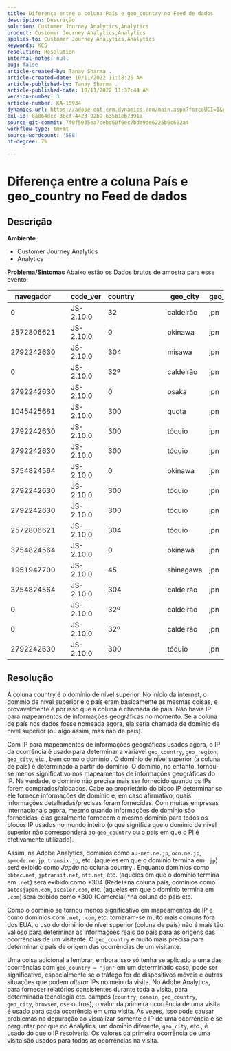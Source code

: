 ```yaml
---
title: Diferença entre a coluna País e geo_country no Feed de dados
description: Descrição
solution: Customer Journey Analytics,Analytics
product: Customer Journey Analytics,Analytics
applies-to: Customer Journey Analytics,Analytics
keywords: KCS
resolution: Resolution
internal-notes: null
bug: false
article-created-by: Tanay Sharma .
article-created-date: 10/11/2022 11:18:26 AM
article-published-by: Tanay Sharma .
article-published-date: 10/11/2022 11:37:44 AM
version-number: 3
article-number: KA-15934
dynamics-url: https://adobe-ent.crm.dynamics.com/main.aspx?forceUCI=1&pagetype=entityrecord&etn=knowledgearticle&id=49eac867-5649-ed11-bba2-0022480868ff
exl-id: 8a064dcc-3bcf-4423-92b9-635b1eb7391a
source-git-commit: 7f0f5035ea7cebd60f6ec7bda9de6225b6c602a4
workflow-type: tm+mt
source-wordcount: '588'
ht-degree: 7%

---
```


# Diferença entre a coluna País e geo_country no Feed de dados

## Descrição

<b>Ambiente</b>
- Customer Journey Analytics
- Analytics



<b>Problema/Sintomas</b>
Abaixo estão os Dados brutos de amostra para esse evento:


| navegador |   | code_ver | country |   |   |   | geo_city | geo_country |   |   |   |   |
| --- | --- | --- | --- | --- | --- | --- | --- | --- | --- | --- | --- | --- |
| 0 |   | JS-2.10.0 | 32 |   |   |   | caldeirão | jpn |   |   |   |   |
| 2572806621 |   | JS-2.10.0 | 0 |   |   |   | okinawa | jpn |   |   |   |   |
| 2792242630 |   | JS-2.10.0 | 304 |   |   |   | misawa | jpn |   |   |   |   |
| 0 |   | JS-2.10.0 | 32º |   |   |   | caldeirão | jpn |   |   |   |   |
| 2792242630 |   | JS-2.10.0 | 0 |   |   |   | osaka | jpn |   |   |   |   |
| 1045425661 |   | JS-2.10.0 | 300   |   |   |   | quota | jpn |   |   |   |   |
| 2792242630 |   | JS-2.10.0 | 300   |   |   |   | tóquio | jpn |   |   |   |   |
| 2792242630 |   | JS-2.10.0 | 300   |   |   |   | tóquio | jpn |   |   |   |   |
| 3754824564 |   | JS-2.10.0 | 0 |   |   |   | okinawa | jpn |   |   |   |   |
| 2792242630 |   | JS-2.10.0 | 300   |   |   |   | tóquio | jpn |   |   |   |   |
| 2792242630 |   | JS-2.10.0 | 300   |   |   |   | tóquio | jpn |   |   |   |   |
| 2572806621 |   | JS-2.10.0 | 304 |   |   |   | tóquio | jpn |   |   |   |   |
| 3754824564 |   | JS-2.10.0 | 0 |   |   |   | okinawa | jpn |   |   |   |   |
| 1951947700 |   | JS-2.10.0 | 45 |   |   |   | shinagawa | jpn |   |   |   |   |
| 3754824564 |   | JS-2.10.0 | 304 |   |   |   | caldeirão | jpn |   |   |   |   |
| 0 |   | JS-2.10.0 | 32º |   |   |   | caldeirão | jpn |   |   |   |   |
| 0 |   | JS-2.10.0 | 32º |   |   |   | caldeirão | jpn |   |   |   |   |
| 2792242630 |   | JS-2.10.0 | 300   |   |   |   | tóquio | jpn |   |   |   |   |





## Resolução


A coluna country é o domínio de nível superior. No início da internet, o domínio de nível superior e o país eram basicamente as mesmas coisas, e provavelmente é por isso que a coluna é chamada de país. Não havia IP para mapeamentos de informações geográficas no momento. Se a coluna de país nos dados fosse nomeada agora, ela seria chamada de domínio de nível superior (ou algo assim, mas não de país).

Com IP para mapeamentos de informações geográficas usados agora, o IP da ocorrência é usado para determinar a variável `geo_country`, `geo_region`, `geo_city`, etc., bem como o domínio . O domínio de nível superior (a coluna de país) é determinado a partir do domínio. O domínio, no entanto, tornou-se menos significativo nos mapeamentos de informações geográficas do IP.
Na verdade, o domínio não precisa mais ser fornecido quando os IPs forem comprados/alocados. Cabe ao proprietário do bloco IP determinar se ele fornece informações de domínio e, em caso afirmativo, quais informações detalhadas/precisas foram fornecidas. Com muitas empresas internacionais agora, mesmo quando informações de domínio são fornecidas, elas geralmente fornecem o mesmo domínio para todos os blocos IP usados no mundo inteiro (o que significa que o domínio de nível superior não corresponderá ao `geo_country` ou o país em que o PI é efetivamente utilizado).

Assim, na Adobe Analytics, domínios como `au-net.ne.jp`, `ocn.ne.jp`, `spmode.ne.jp`, `transix.jp`, etc. (aqueles em que o domínio termina em `.jp`) será exibido como *Japão* na coluna country . Enquanto domínios como `bbtec.net`, `jptransit.net`, `ntt.net`, etc. (aqueles em que o domínio termina em `.net`) será exibido como *304 (Rede)*na coluna país, domínios como `aetosjapan.com`, `zscaler.com`, etc. (aqueles em que o domínio termina em `.com`) será exibido como *300 (Comercial)*na coluna do país etc.

Como o domínio se tornou menos significativo em mapeamentos de IP e como domínios com `.net`, `.com`, etc. tornaram-se muito mais comuns fora dos EUA, o uso do domínio de nível superior (coluna de país) não é mais tão valioso para determinar as informações reais do país para as origens das ocorrências de um visitante. O `geo_country` é muito mais precisa para determinar o país de origem das ocorrências de um visitante.

Uma coisa adicional a lembrar, embora isso só tenha se aplicado a uma das ocorrências com `geo_country = "jpn"` em um determinado caso, pode ser significativo, especialmente se o tráfego for de dispositivos móveis e outras situações que podem *alterar* IPs no meio da visita. No Adobe Analytics, para fornecer relatórios consistentes durante toda a visita, para determinada tecnologia etc. campos (`country`, `domain`, `geo_country`, `geo_city`, `browser`, `os`e outros), o valor da primeira ocorrência de uma visita é usado para cada ocorrência em uma visita. Às vezes, isso pode causar problemas na depuração ao visualizar somente o IP de uma ocorrência e se perguntar por que no Analytics, um domínio diferente, `geo_city`, etc., é usado do que o IP resolveria. Os valores da primeira ocorrência de uma visita são usados para todas as ocorrências na visita.
